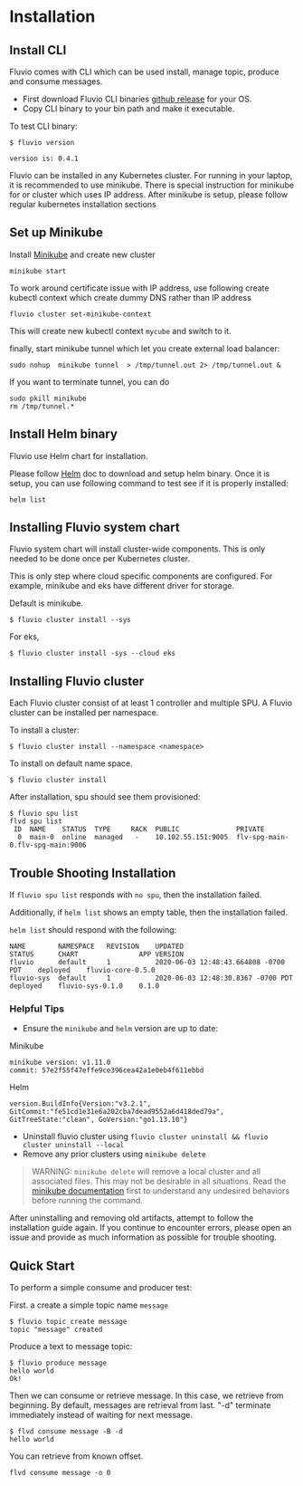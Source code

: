 # Installation

## Install CLI

Fluvio comes with CLI which can be used install, manage topic, produce and consume messages.

* First download Fluvio CLI binaries [github release](https://github.com/infinyon/fluvio/releases) for your OS.
* Copy CLI binary to your bin path and make it executable.

To test CLI binary:
```
$ fluvio version

version is: 0.4.1
```

Fluvio can be installed in any Kubernetes cluster.  For running in your laptop, it is recommended to use minikube.  There is special instruction for minikube for or cluster which uses IP address.  After minikube is setup, please follow regular kubernetes installation sections

## Set up Minikube

Install [Minikube](https://www.fluvio.io/docs/getting-started/minikube/) and create new cluster

```
minikube start
```

To work around certificate issue with IP address, use following create kubectl context which create dummy DNS rather than IP address
```
fluvio cluster set-minikube-context
```

This will create new kubectl context ```mycube``` and switch to it.

finally, start minikube tunnel which let you create external load balancer:

```
sudo nohup  minikube tunnel  > /tmp/tunnel.out 2> /tmp/tunnel.out &
```

If you want to terminate tunnel, you can do
```
sudo pkill minikube
rm /tmp/tunnel.*
```

## Install Helm binary

Fluvio use Helm chart for installation.

Please follow [Helm](https://helm.sh) doc to download and setup helm binary.  Once it is setup, you can use following command to test see if it is properly installed:

```
helm list
```


## Installing Fluvio system chart

Fluvio system chart will install cluster-wide components.  This is only needed to be done once per Kubernetes cluster.  

This is only step where cloud specific components are configured.  For example, minikube and eks have different driver for storage.

Default is minikube.

```
$ fluvio cluster install --sys
```

For eks,
```
$ fluvio cluster install -sys --cloud eks
```


## Installing Fluvio cluster

Each Fluvio cluster consist of at least 1 controller and multiple SPU. A Fluvio cluster can be installed per namespace.  

To install a cluster:
```
$ fluvio cluster install --namespace <namespace>
```

To install on default name space.
```
$ fluvio cluster install
```

After installation, spu should see them provisioned:
```
$ fluvio spu list
flvd spu list
 ID  NAME    STATUS  TYPE     RACK  PUBLIC              PRIVATE 
  0  main-0  online  managed   -    10.102.55.151:9005  flv-spg-main-0.flv-spg-main:9006 
```

## Trouble Shooting Installation

If `fluvio spu list` responds with `no spu`, then the installation failed. 

Additionally, if `helm list` shows an empty table, then the installation failed.

`helm list` should respond with the following:

```
NAME      	NAMESPACE	REVISION	UPDATED                             	STATUS  	CHART            	APP VERSION
fluvio    	default  	1       	2020-06-03 12:48:43.664808 -0700 PDT	deployed	fluvio-core-0.5.0
fluvio-sys	default  	1       	2020-06-03 12:48:30.8367 -0700 PDT  	deployed	fluvio-sys-0.1.0 	0.1.0
```

### Helpful Tips

- Ensure the `minikube` and `helm` version are up to date:

Minikube
```
minikube version: v1.11.0
commit: 57e2f55f47effe9ce396cea42a1e0eb4f611ebbd
```

Helm
```
version.BuildInfo{Version:"v3.2.1", GitCommit:"fe51cd1e31e6a202cba7dead9552a6d418ded79a", GitTreeState:"clean", GoVersion:"go1.13.10"}
```

- Uninstall fluvio cluster using `fluvio cluster uninstall && fluvio cluster uninstall --local`
- Remove any prior clusters using `minikube delete`

> WARNING: `minikube delete` will remove a local cluster and all associated files. This may not be desirable in all situations. Read the [minikube documentation](https://minikube.sigs.k8s.io/docs/commands/delete/) first to understand any undesired behaviors before running the command.


After uninstalling and removing old artifacts, attempt to follow the installation guide again. If you continue to encounter errors, please open an issue and provide as much information as possible for trouble shooting.

## Quick Start

To perform a simple consume and producer test:

First. a create a simple topic name ```message```

```
$ fluvio topic create message
topic "message" created
```

Produce a text to message topic:
```
$ fluvio produce message
hello world
Ok!
```
Then we can consume or retrieve message.  In this case, we retrieve from beginning.  By default, messages are retrieval from last.  "-d" terminate immediately instead of waiting for next message.
```
$ flvd consume message -B -d
hello world
```

You can retrieve from known offset. 
```
flvd consume message -o 0
```
